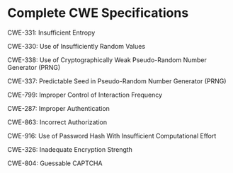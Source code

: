 

# Complete CWE Specifications

CWE-331: Insufficient Entropy

CWE-330: Use of Insufficiently Random Values

CWE-338: Use of Cryptographically Weak Pseudo-Random Number Generator (PRNG)

CWE-337: Predictable Seed in Pseudo-Random Number Generator (PRNG)

CWE-799: Improper Control of Interaction Frequency

CWE-287: Improper Authentication

CWE-863: Incorrect Authorization

CWE-916: Use of Password Hash With Insufficient Computational Effort

CWE-326: Inadequate Encryption Strength

CWE-804: Guessable CAPTCHA
